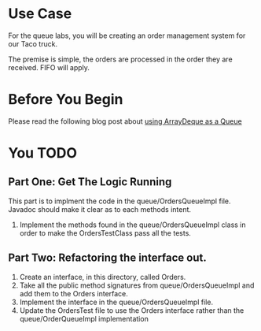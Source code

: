 # Use Case
For the queue labs, you will be creating an order management system for our Taco truck.

The premise is simple, the orders are processed in the order they are received. FIFO will apply.

# Before You Begin

Please read the following blog post about [using ArrayDeque as a Queue](https://www.baeldung.com/java-array-deque#2-arraydeque-as-a-queue)

# You TODO

## Part One: Get The Logic Running
This part is to implment the code in the queue/OrdersQueueImpl file. Javadoc should make it clear as to each methods intent.

1. Implement the methods found in the queue/OrdersQueueImpl class in order to make the OrdersTestClass pass all the tests.

## Part Two: Refactoring the interface out.
1. Create an interface, in this directory, called Orders.
2. Take all the public method signatures from queue/OrdersQueueImpl and add them to the Orders interface.
3. Implement the interface in the queue/OrdersQueueImpl file.
4. Update the OrdersTest file to use the Orders interface rather than the queue/OrderQueueImpl implementation
